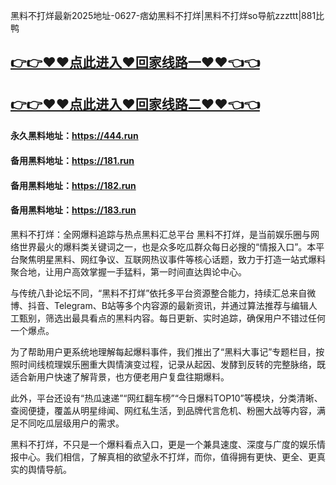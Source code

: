 黑料不打烊最新2025地址-0627-痞幼黑料不打烊|黑料不打烊so导航zzzttt|881比鸭

## [👉👉♥♥点此进入♥回家线路一♥♥👈👈](https://unpkg.com/182run/index.html)
## [👉👉♥♥点此进入♥回家线路二♥♥👈👈](https://unpkg.com/182-1run/index.html)

#### 永久黑料地址：https://444.run
#### 备用黑料地址：https://181.run
#### 备用黑料地址：https://182.run
#### 备用黑料地址：https://183.run

黑料不打烊：全网爆料追踪与热点黑料汇总平台
黑料不打烊，是当前娱乐圈与网络世界最火的爆料类关键词之一，也是众多吃瓜群众每日必搜的“情报入口”。本平台聚焦明星黑料、网红争议、互联网热议事件等核心话题，致力于打造一站式爆料聚合地，让用户高效掌握一手猛料，第一时间直达舆论中心。

与传统八卦论坛不同，“黑料不打烊”依托多平台资源整合能力，持续汇总来自微博、抖音、Telegram、B站等多个内容源的最新资讯，并通过算法推荐与编辑人工甄别，筛选出最具看点的黑料内容。每日更新、实时追踪，确保用户不错过任何一个爆点。

为了帮助用户更系统地理解每起爆料事件，我们推出了“黑料大事记”专题栏目，按照时间线梳理娱乐圈重大舆情演变过程，记录从起因、发酵到反转的完整脉络，既适合新用户快速了解背景，也方便老用户复盘往期爆料。

此外，平台还设有“热瓜速递”“网红翻车榜”“今日爆料TOP10”等模块，分类清晰、查阅便捷，覆盖从明星绯闻、网红私生活，到品牌代言危机、粉圈大战等内容，满足不同吃瓜层级用户的需求。

黑料不打烊，不只是一个爆料看点入口，更是一个兼具速度、深度与广度的娱乐情报中心。我们相信，了解真相的欲望永不打烊，而你，值得拥有更快、更全、更真实的舆情导航。


